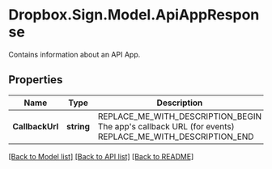 # Dropbox.Sign.Model.ApiAppResponse
Contains information about an API App.

## Properties

Name | Type | Description | Notes
------------ | ------------- | ------------- | -------------
**CallbackUrl** | **string** | REPLACE_ME_WITH_DESCRIPTION_BEGIN The app&#39;s callback URL (for events) REPLACE_ME_WITH_DESCRIPTION_END | [optional] **ClientId** | **string** | REPLACE_ME_WITH_DESCRIPTION_BEGIN The app&#39;s client id REPLACE_ME_WITH_DESCRIPTION_END | [optional] **CreatedAt** | **int** | REPLACE_ME_WITH_DESCRIPTION_BEGIN The time that the app was created REPLACE_ME_WITH_DESCRIPTION_END | [optional] **Domains** | **List&lt;string&gt;** | REPLACE_ME_WITH_DESCRIPTION_BEGIN The domain name(s) associated with the app REPLACE_ME_WITH_DESCRIPTION_END | [optional] **Name** | **string** | REPLACE_ME_WITH_DESCRIPTION_BEGIN The name of the app REPLACE_ME_WITH_DESCRIPTION_END | [optional] **IsApproved** | **bool** | REPLACE_ME_WITH_DESCRIPTION_BEGIN Boolean to indicate if the app has been approved REPLACE_ME_WITH_DESCRIPTION_END | [optional] **Oauth** | [**ApiAppResponseOAuth**](ApiAppResponseOAuth.md) | REPLACE_ME_WITH_DESCRIPTION_BEGIN  REPLACE_ME_WITH_DESCRIPTION_END | [optional] **Options** | [**ApiAppResponseOptions**](ApiAppResponseOptions.md) | REPLACE_ME_WITH_DESCRIPTION_BEGIN  REPLACE_ME_WITH_DESCRIPTION_END | [optional] **OwnerAccount** | [**ApiAppResponseOwnerAccount**](ApiAppResponseOwnerAccount.md) | REPLACE_ME_WITH_DESCRIPTION_BEGIN  REPLACE_ME_WITH_DESCRIPTION_END | [optional] **WhiteLabelingOptions** | [**ApiAppResponseWhiteLabelingOptions**](ApiAppResponseWhiteLabelingOptions.md) | REPLACE_ME_WITH_DESCRIPTION_BEGIN  REPLACE_ME_WITH_DESCRIPTION_END | [optional] 

[[Back to Model list]](../README.md#documentation-for-models) [[Back to API list]](../README.md#documentation-for-api-endpoints) [[Back to README]](../README.md)

